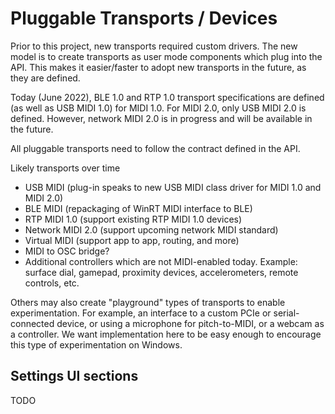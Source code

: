# Pluggable Transports / Devices

Prior to this project, new transports required custom drivers. The new model is to create transports as user mode components which plug into the API. This makes it easier/faster to adopt new transports in the future, as they are defined.

Today (June 2022), BLE 1.0 and RTP 1.0 transport specifications are defined (as well as USB MIDI 1.0) for MIDI 1.0.  For MIDI 2.0, only USB MIDI 2.0 is defined. However, network MIDI 2.0 is in progress and will be available in the future.

All pluggable transports need to follow the contract defined in the API.

Likely transports over time

* USB MIDI (plug-in speaks to new USB MIDI class driver for MIDI 1.0 and MIDI 2.0)
* BLE MIDI (repackaging of WinRT MIDI interface to BLE)
* RTP MIDI 1.0 (support existing RTP MIDI 1.0 devices)
* Network MIDI 2.0 (support upcoming network MIDI standard)
* Virtual MIDI (support app to app, routing, and more)
* MIDI to OSC bridge?
* Additional controllers which are not MIDI-enabled today. Example: surface dial, gamepad, proximity devices, accelerometers, remote controls, etc.

Others may also create "playground" types of transports to enable experimentation. For example, an interface to a custom PCIe or serial-connected device, or using a microphone for pitch-to-MIDI, or a webcam as a controller. We want implementation here to be easy enough to encourage this type of experimentation on Windows.

## Settings UI sections

TODO
